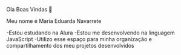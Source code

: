 Ola Boas Vindas 🖤

Meu nome é Maria Eduarda Navarrete

-Estou estudando na Alura
-Estou me desenvolvendo na linguagem JavaScript
-Utilizo esse espaço para minha organização e compartilhamento dos meu projetos desenvolvidos


